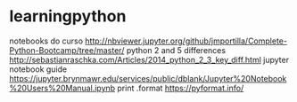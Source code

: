 # learningpython
notebooks do curso http://nbviewer.jupyter.org/github/jmportilla/Complete-Python-Bootcamp/tree/master/
python 2 and 5 differences http://sebastianraschka.com/Articles/2014_python_2_3_key_diff.html
jupyter notebook guide https://jupyter.brynmawr.edu/services/public/dblank/Jupyter%20Notebook%20Users%20Manual.ipynb
print .format https://pyformat.info/
